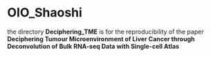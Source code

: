 # OIO_Shaoshi

the directory **Deciphering_TME** is for the reproducibility of the paper **Deciphering Tumour Microenvironment of Liver Cancer through Deconvolution of Bulk RNA-seq Data with Single-cell Atlas**

